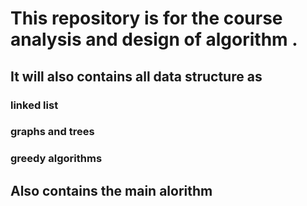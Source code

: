 # This repository is for the course analysis and design of algorithm . 

## It will also contains all data structure as 
### linked list
### graphs and trees 
### greedy algorithms


## Also contains the main alorithm 
